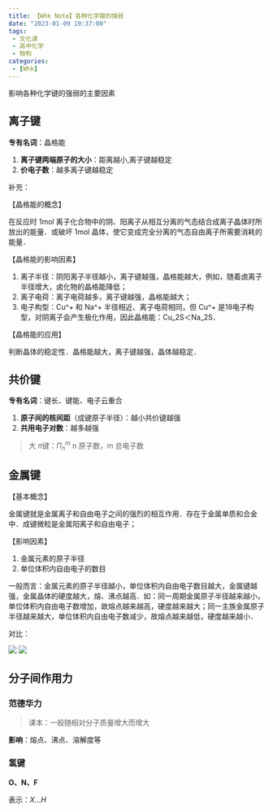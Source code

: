 ```yaml
---
title: 【Whk Note】各种化学键的强弱
date: "2023-01-09 19:37:00"
tags:
 - 文化课
 - 高中化学
 - 物构
categories:
 - [Whk]
---
```


影响各种化学键的强弱的主要因素

<!--more-->

## 离子键

**专有名词**：晶格能

1. **离子键两端原子的大小**：距离越小,离子键越稳定
1. **价电子数**：越多离子键越稳定

补充：

【晶格能的概念】

在反应时 1mol 离子化合物中的阴、阳离子从相互分离的气态结合成离子晶体时所放出的能量．或破坏 1mol 晶体，使它变成完全分离的气态自由离子所需要消耗的能量．

【晶格能的影响因素】
1. 离子半径：阴阳离子半径越小，离子键越强，晶格能越大，例如，随着卤离子半径增大，卤化物的晶格能降低；
1. 离子电荷：离子电荷越多，离子键越强，晶格能越大；
1. 电子构型：$\text{Cu^+}$ 和 $\text{Na^+}$ 半径相近、离子电荷相同，但 $\text{Cu^+}$ 是18电子构型，对阴离子会产生极化作用，因此晶格能：$\text{Cu_2S＜Na_2S}$．

【晶格能的应用】

判断晶体的稳定性．晶格能越大，离子键越强，晶体越稳定．

## 共价键

**专有名词**：键长、键能、电子云重合

1. **原子间的核间距**（成键原子半径）：越小共价键越强
1. **共用电子对数**：越多越强

> 大 $\pi$键：$\Pi_n^m$ n 原子数，m 总电子数

## 金属键

【基本概念】

金属键就是金属离子和自由电子之间的强烈的相互作用．存在于金属单质和合金中．成键微粒是金属阳离子和自由电子；

【影响因素】

1. 金属元素的原子半径
1. 单位体积内自由电子的数目

一般而言：金属元素的原子半径越小，单位体积内自由电子数目越大，金属键越强，金属晶体的硬度越大，熔、沸点越高．如：同一周期金属原子半径越来越小，单位体积内自由电子数增加，故熔点越来越高，硬度越来越大；同一主族金属原子半径越来越大，单位体积内自由电子数减少，故熔点越来越低，硬度越来越小．

对比：

![](https://cdn.jsdelivr.net/gh/Reqwey/blog-cdn@master/img/hpp_upload/1699139070000.png)
![](https://cdn.jsdelivr.net/gh/Reqwey/blog-cdn@master/img/hpp_upload/1699139091000.png)

## 分子间作用力

### 范德华力

> 课本：一般随相对分子质量增大而增大

**影响**：熔点、沸点、溶解度等

### 氢键

**O、N、F**

表示：$X\dots H$